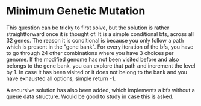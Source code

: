 # Minimum Genetic Mutation

This question can be tricky to first solve, but the solution is rather straightforward once it is thought of. It is a simple conditional bfs, across all 32 genes. The reason it is conditional is because you only follow a path which is present in the "gene bank". For every iteration of the bfs, you have to go through 24 other combinations where you have 3 choices per genome. If the modified genome has not been visited before and also belongs to the gene bank, you can explore that path and increment the level by 1. In case it has been visited or it does not belong to the bank and you have exhausted all options, simple return -1.

A recursive solution has also been added, which implements a bfs without a queue data structure. Would be good to study in case this is asked.
